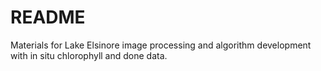 # README

Materials for Lake Elsinore image processing and algorithm development with in situ chlorophyll and done data.
